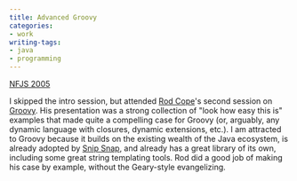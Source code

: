 ```yaml
---
title: Advanced Groovy
categories:
- work
writing-tags:
- java
- programming
---
```


[NFJS 2005](gateway-software-symposium-2005.html)

I skipped the intro session, but attended [Rod Cope][1]'s second session on [Groovy][2].  His presentation was a strong collection of "look how easy this is" examples that made quite a compelling case for Groovy (or, arguably, any dynamic language with closures, dynamic extensions, etc.).  I am attracted to Groovy because it builds on the existing wealth of the Java ecosystem, is already adopted by [Snip Snap][3], and already has a great library of its own, including some great string templating tools.  Rod did a good job of making his case by example, without the Geary-style evangelizing.

   [1]: http://www.openlogic.com/company.php?content=management
   [2]: http://groovy.codehaus.org/
   [3]: http://snipsnap.org/
